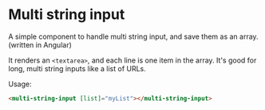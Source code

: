 # Multi string input

A simple component to handle multi string input, and save them as an array. (written in Angular)

It renders an `<textarea>`, and each line is one item in the array. It's good for long, multi string inputs like a list of URLs.

Usage:
```html
<multi-string-input [list]="myList"></multi-string-input>
```
